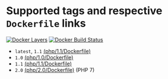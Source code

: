 # Supported tags and respective `Dockerfile` links
[![Docker Layers](https://images.microbadger.com/badges/image/ardeveloppement/php.svg)][microbadger]
[![Docker Build Status](https://img.shields.io/docker/build/ardeveloppement/php.svg)][dockerstore]

* `latest`, `1.1` [(php/1.1/Dockerfile)](https://github.com/ArDeveloppement/docker-images/blob/master/php/1.1/Dockerfile)
* `1.0` [(php/1.0/Dockerfile)](https://github.com/ArDeveloppement/docker-images/blob/master/php/1.0/Dockerfile)
* `1.1` [(php/1.1/Dockerfile)](https://github.com/ArDeveloppement/docker-images/blob/master/php/1.1/Dockerfile)
* `2.0` [(php/2.0/Dockerfile)](https://github.com/ArDeveloppement/docker-images/blob/master/php/2.0/Dockerfile) (PHP 7)


[microbadger]: https://microbadger.com/images/ardeveloppement/php
[dockerstore]: https://store.docker.com/community/images/ardeveloppement/php